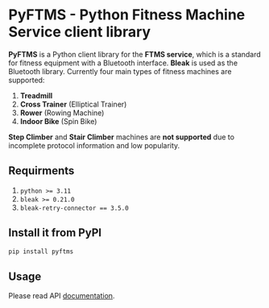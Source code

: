 # PyFTMS - Python Fitness Machine Service client library

**PyFTMS** is a Python client library for the **FTMS service**, which is a standard for fitness equipment with a Bluetooth interface. **Bleak** is used as the Bluetooth library. Currently four main types of fitness machines are supported:
 1. **Treadmill**
 2. **Cross Trainer** (Elliptical Trainer)
 3. **Rower** (Rowing Machine)
 4. **Indoor Bike** (Spin Bike)

**Step Climber** and **Stair Climber** machines are **not supported** due to incomplete protocol information and low popularity.

## Requirments

1. `python >= 3.11`
2. `bleak >= 0.21.0`
3. `bleak-retry-connector == 3.5.0`

## Install it from PyPI

```bash
pip install pyftms
```

## Usage

Please read API [documentation](https://dudanov.github.io/pyftms/pyftms.html).
